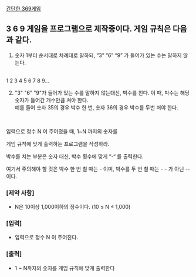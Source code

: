 [간단한 369게임](https://swexpertacademy.com/main/code/problem/problemDetail.do?problemLevel=2&contestProbId=AV5PTeo6AHUDFAUq&categoryId=AV5PTeo6AHUDFAUq&categoryType=CODE&problemTitle=&orderBy=FIRST_REG_DATETIME&selectCodeLang=ALL&select-1=2&pageSize=10&pageIndex=1)

## 3 6 9 게임을 프로그램으로 제작중이다. 게임 규칙은 다음과 같다.
1. 숫자 1부터 순서대로 차례대로 말하되, “3” “6” “9” 가 들어가 있는 수는 말하지 않는다.<br>
<br>
  1 2 3 4 5 6 7 8 9…<br>

2. "3" "6" "9"가 들어가 있는 수를 말하지 않는대신, 박수를 친다. 이 때, 박수는 해당 숫자가 들어간 개수만큼 쳐야 한다.<br>
예를 들어 숫자 35의 경우 박수 한 번, 숫자 36의 경우 박수를 두번 쳐야 한다.
 <br>

입력으로 정수 N 이 주어졌을 때, 1~N 까지의 숫자를<br>

게임 규칙에 맞게 출력하는 프로그램을 작성하라.<br>

박수를 치는 부분은 숫자 대신, 박수 횟수에 맞게 “-“ 를 출력한다.<br>

여기서 주의해야 할 것은 박수 한 번 칠 때는 - 이며, 박수를 두 번 칠 때는 - - 가 아닌 -- 이다. <br>
### [제약 사항]
- N은 10이상 1,000이하의 정수이다. (10 ≤ N ≤ 1,000)

### [입력]
- 입력으로 정수 N 이 주어진다.



### [출력]
- 1 ~ N까지의 숫자를 게임 규칙에 맞게 출력한다
